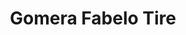 ---
title: "Gomera Fabelo Tire"
url: /ciudad-universitaria-trujillo-alto/gomera-fabelo-tire-carretera-846/
shop: Autowerkstatt
---